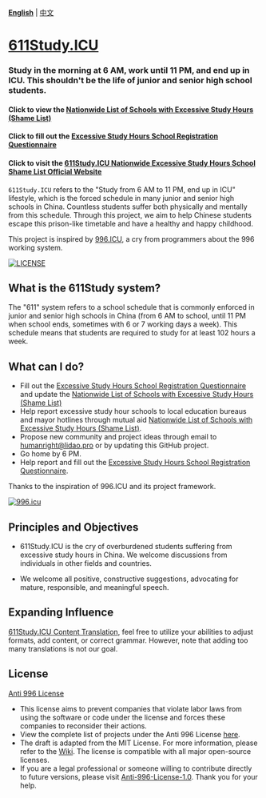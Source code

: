  **[English](README_en.md)** | [中文](README.md)

[611Study.ICU](https://611Study.icu)
=======

### Study in the morning at 6 AM, work until 11 PM, and end up in ICU. This shouldn't be the life of junior and senior high school students.

#### Click to view the [Nationwide List of Schools with Excessive Study Hours (Shame List)](https://docs.google.com/spreadsheets/d/1P48quxwMv9XsYQhXjLOvTRRq8tt3ahJnkbXo4VCxjLc/edit?usp=sharing)
#### Click to fill out the [Excessive Study Hours School Registration Questionnaire](https://forms.gle/n4w2Kb4hMtDxCTE18)
#### Click to visit the [611Study.ICU Nationwide Excessive Study Hours School Shame List Official Website](https://611Study.ICU)

`611Study.ICU` refers to the "Study from 6 AM to 11 PM, end up in ICU" lifestyle, which is the forced schedule in many junior and senior high schools in China. Countless students suffer both physically and mentally from this schedule.
Through this project, we aim to help Chinese students escape this prison-like timetable and have a healthy and happy childhood.

This project is inspired by [996.ICU](https://996.icu/#/zh_CN), a cry from programmers about the 996 working system.

[![LICENSE](https://img.shields.io/badge/license-Anti%20996-blue.svg?style=flat-square)](https://github.com/996icu/996.ICU/blob/master/LICENSE)

What is the 611Study system?
---

The "611" system refers to a school schedule that is commonly enforced in junior and senior high schools in China (from 6 AM to school, until 11 PM when school ends, sometimes with 6 or 7 working days a week). This schedule means that students are required to study for at least 102 hours a week.

What can I do?
---
- Fill out the [Excessive Study Hours School Registration Questionnaire](https://forms.gle/n4w2Kb4hMtDxCTE18) and update the [Nationwide List of Schools with Excessive Study Hours (Shame List)](https://docs.google.com/spreadsheets/d/1P48quxwMv9XsYQhXjLOvTRRq8tt3ahJnkbXo4VCxjLc/edit?usp=sharing)
- Help report excessive study hour schools to local education bureaus and mayor hotlines through mutual aid [Nationwide List of Schools with Excessive Study Hours (Shame List)](https://docs.google.com/spreadsheets/d/1P48quxwMv9XsYQhXjLOvTRRq8tt3ahJnkbXo4VCxjLc/edit?usp=sharing).
- Propose new community and project ideas through email to [humanright@lidao.pro](mailto:humanright@lidao.pro) or by updating this GitHub project.
- Go home by 6 PM.
- Help report and fill out the [Excessive Study Hours School Registration Questionnaire](https://forms.gle/n4w2Kb4hMtDxCTE18).

Thanks to the inspiration of 996.ICU and its project framework.

[![996.icu](https://img.shields.io/badge/link-996.icu-red.svg)](https://996.icu)

Principles and Objectives
---

* 611Study.ICU is the cry of overburdened students suffering from excessive study hours in China. We welcome discussions from individuals in other fields and countries.

* We welcome all positive, constructive suggestions, advocating for mature, responsible, and meaningful speech.

Expanding Influence
---

[611Study.ICU Content Translation](i18n/README.md), feel free to utilize your abilities to adjust formats, add content, or correct grammar. However, note that adding too many translations is not our goal.

License
---

[Anti 996 License](LICENSE)

- This license aims to prevent companies that violate labor laws from using the software or code under the license and forces these companies to reconsider their actions.
- View the complete list of projects under the Anti 996 License [here](awesomelist/README.md).
- The draft is adapted from the MIT License. For more information, please refer to the [Wiki](https://github.com/kattgu7/996-License-Draft/wiki). The license is compatible with all major open-source licenses.
- If you are a legal professional or someone willing to contribute directly to future versions, please visit [Anti-996-License-1.0](https://github.com/kattgu7/996-License-Draft). Thank you for your help.
